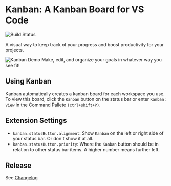 # Kanban: A Kanban Board for VS Code

![Build Status](https://github.com/lbauskar/kanban/actions/workflows/main.yml/badge.svg)

A visual way to keep track of your progress and boost productivity for your projects.

![Kanban Demo](https://raw.githubusercontent.com/lbauskar/kanban/main/images/demo.gif)
Make, edit, and organize your goals in whatever way you see fit!

## Using Kanban

Kanban automatically creates a kanban board for each workspace you use. To view this board, click the ```Kanban``` button on the status bar or enter ```Kanban: View``` in the Command Pallete ```(ctrl+shift+P)```.

## Extension Settings

 - `kanban.statusButton.alignment`: Show ```Kanban``` on the left or right side of your status bar. Or don't show it at all.
 - `kanban.statusButton.priority`: Where the ```Kanban``` button should be in relation to other status bar items. A higher number means further left.

## Release 

See [Changelog](CHANGELOG.md)